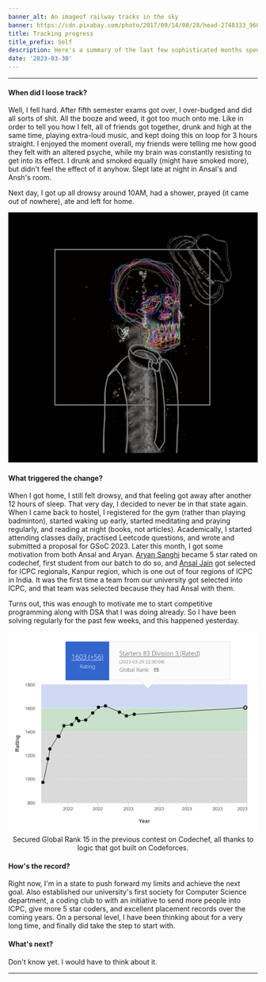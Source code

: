 ```yaml
---
banner_alt: An imageof railway tracks in the sky
banner: https://cdn.pixabay.com/photo/2017/09/14/08/28/head-2748333_960_720.jpg
title: Tracking progress
title_prefix: Self
description: Here's a summary of the last few sophisticated months spent exploring new opportunities.
date: '2023-03-30'
---
```


--- 

#### When did I loose track?

Well, I fell hard. After fifth semester exams got over, I over-budged and did all sorts of shit. All the booze and weed, it got too much onto me. Like in order to tell you how I felt, all of friends got together, drunk and high at the same time, playing extra-loud music, and kept doing this on loop for 3 hours straight. I enjoyed the moment overall, my friends were telling me how good they felt with an altered psyche, while my brain was constantly resisting to get into its effect. I drunk and smoked equally (might have smoked more), but didn't feel the effect of it anyhow. Slept late at night in Ansal's and Ansh's room.

Next day, I got up all drowsy around 10AM, had a shower, prayed (it came out of nowhere), ate and left for home.

<center>
    <img src="https://raw.githubusercontent.com/thatsameguyokay/images/main/ded.jpg" style={{width: "90%"}}></img>
</center>


#### What triggered the change?

When I got home, I still felt drowsy, and that feeling got away after another 12 hours of sleep. That very day, I decided to never be in that state again. When I came back to hostel, I registered for the gym (rather than playing badminton), started waking up early, started meditating and praying regularly, and reading at night (books, not articles). Academically, I started attending classes daily, practised Leetcode questions, and wrote and submitted a proposal for GSoC 2023. Later this month, I got some motivation from both Ansal and Aryan. [Aryan Sanghi](https://www.codechef.com/users/aryan_sanghi05) became 5 star rated on codechef, first student from our batch to do so, and [Ansal Jain]() got selected for ICPC regionals, Kanpur region, which is one out of four regions of ICPC in India. It was the first time a team from our university got selected into ICPC, and that team was selected because they had Ansal with them.

Turns out, this was enough to motivate me to start competitive programming along with DSA that I was doing already. So I have been solving regularly for the past few weeks, and this happened yesterday.

<center>
    <img src="https://raw.githubusercontent.com/thatsameguyokay/images/main/cc-15.png" style={{width: "90%"}}></img>
    Secured Global Rank 15 in the previous contest on Codechef, all thanks to logic that got built on Codeforces.
</center>


#### How's the record?

Right now, I'm in a state to push forward my limits and achieve the next goal. Also established our university's first society for Computer Science department, a coding club to with an initiative to send more people into ICPC, give more 5 star coders, and excellent placement records over the coming years. On a personal level, I have been thinking about for a very long time, and finally did take the step to start with.

#### What's next?

Don't know yet. I would have to think about it.

---
